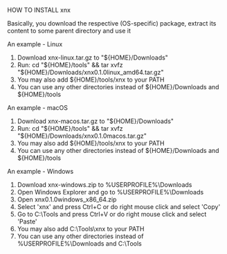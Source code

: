 HOW TO INSTALL xnx

Basically, you download the respective (OS-specific) package, extract its content to some parent directory and use it

An example - Linux

  1. Download xnx-linux.tar.gz to "${HOME}/Downloads"
  2. Run: cd "${HOME}/tools" && tar xvfz "${HOME}/Downloads/xnx0.1.0linux_amd64.tar.gz"
  3. You may also add ${HOME}/tools/xnx to your PATH
  4. You can use any other directories instead of ${HOME}/Downloads and ${HOME}/tools

An example - macOS

  1. Download xnx-macos.tar.gz to "${HOME}/Downloads"
  2. Run: cd "${HOME}/tools" && tar xvfz "${HOME}/Downloads/xnx0.1.0macos.tar.gz"
  3. You may also add ${HOME}/tools/xnx to your PATH
  4. You can use any other directories instead of ${HOME}/Downloads and ${HOME}/tools

An example - Windows

  1. Download xnx-windows.zip to %USERPROFILE%\Downloads
  2. Open Windows Explorer and go to %USERPROFILE%\Downloads
  3. Open xnx0.1.0windows_x86_64.zip
  4. Select 'xnx' and press Ctrl+C or do right mouse click and select 'Copy'
  5. Go to C:\Tools and press Ctrl+V or do right mouse click and select 'Paste'
  6. You may also add C:\Tools\xnx to your PATH
  7. You can use any other directories instead of %USERPROFILE%\Downloads and C:\Tools
